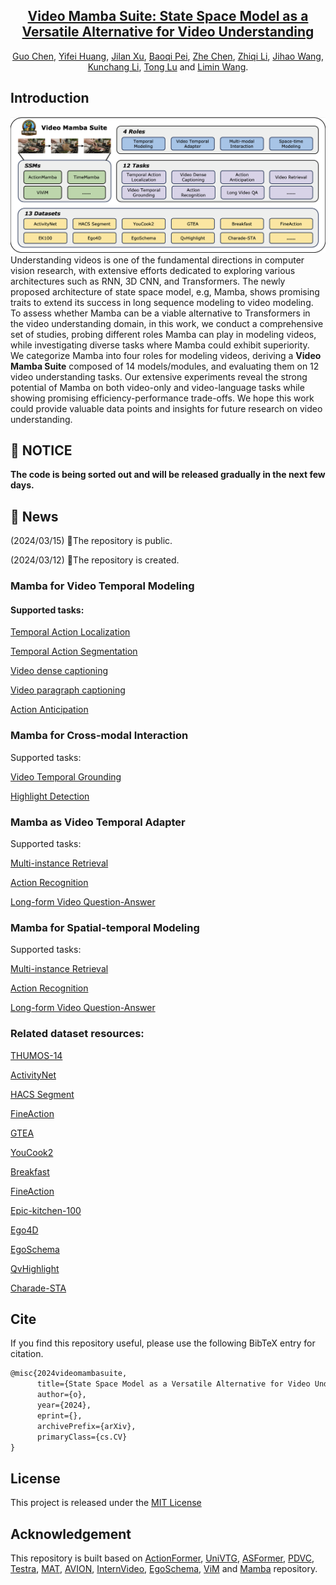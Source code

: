 <div align="center">

<h2><a href="">Video Mamba Suite: State Space Model as a Versatile Alternative
for Video Understanding</a></h2>

[Guo Chen](https://scholar.google.com/citations?user=lRj3moAAAAAJ), [Yifei Huang](https://scholar.google.com/citations?user=RU8gNcgAAAAJ), [Jilan Xu](https://scholar.google.com/citations?user=mf2U64IAAAAJ), [Baoqi Pei](), [Zhe Chen](https://scholar.google.com/citations?user=j1rq_lYAAAAJ), [Zhiqi Li](https://scholar.google.com/citations?user=H2fJLqEAAAAJ), [Jihao Wang](), [Kunchang Li](https://scholar.google.com/citations?user=D4tLSbsAAAAJ), [Tong Lu]() and [Limin Wang](https://scholar.google.com/citations?user=HEuN8PcAAAAJ).

</div>




## Introduction
![teaser](./assets/teaser.jpg)
Understanding videos is one of the fundamental directions in computer vision research, with extensive efforts dedicated to exploring various architectures such as RNN, 3D CNN, and Transformers.
The newly proposed architecture of state space model, e.g, Mamba, shows promising traits to extend its success in long sequence modeling to video modeling. 
To assess whether Mamba can be a viable alternative to Transformers in the video understanding domain, in this work, we conduct a comprehensive set of studies, probing different roles Mamba can play in modeling videos, while investigating diverse tasks where Mamba could exhibit superiority. 
We categorize Mamba into four roles for modeling videos, deriving a **Video Mamba Suite** composed of 14 models/modules, and evaluating them on 12 video understanding tasks. Our extensive experiments reveal the strong potential of Mamba on both video-only and video-language tasks while showing promising efficiency-performance trade-offs.
We hope this work could provide valuable data points and insights for future research on video understanding.


## 📢 NOTICE
**The code is being sorted out and will be released gradually in the next few days.**

## 📢 News


(2024/03/15) 🔄The repository is public.

(2024/03/12) 🔄The repository is created.


### Mamba for Video Temporal Modeling

#### Supported tasks:
[Temporal Action Localization]()

[Temporal Action Segmentation]()

[Video dense captioning]()

[Video paragraph captioning]()

[Action Anticipation]()




### Mamba for Cross-modal Interaction

Supported tasks:

[Video Temporal Grounding]()

[Highlight Detection]()



### Mamba as Video Temporal Adapter

Supported tasks:

[Multi-instance Retrieval]()

[Action Recognition]()

[Long-form Video Question-Answer]()




### Mamba for Spatial-temporal Modeling

Supported tasks:

[Multi-instance Retrieval]()

[Action Recognition]()

[Long-form Video Question-Answer]()


### Related dataset resources:

[THUMOS-14]()

[ActivityNet]()

[HACS Segment]()

[FineAction]()

[GTEA]()

[YouCook2]()

[Breakfast]()

[FineAction]()

[Epic-kitchen-100]()

[Ego4D]()

[EgoSchema]()

[QvHighlight]()

[Charade-STA]()


## Cite

If you find this repository useful, please use the following BibTeX entry for citation.

```latex
@misc{2024videomambasuite,
      title={State Space Model as a Versatile Alternative for Video Understanding}, 
      author={o},
      year={2024},
      eprint={},
      archivePrefix={arXiv},
      primaryClass={cs.CV}
}
```


## License

This project is released under the [MIT License](./LICENSE)

## Acknowledgement

This repository is built based on [ActionFormer](https://github.com/happyharrycn/actionformer_release), [UniVTG](https://github.com/showlab/UniVTG), [ASFormer](https://github.com/ChinaYi/ASFormer), [PDVC](https://github.com/ttengwang/PDVC), [Testra](https://github.com/zhaoyue-zephyrus/TeSTra), [MAT](https://github.com/Echo0125/Memory-and-Anticipation-Transformer), [AVION](https://github.com/zhaoyue-zephyrus/AVION), [InternVideo](https://github.com/OpenGVLab/InternVideo), [EgoSchema](https://github.com/egoschema/EgoSchema), [ViM](https://github.com/hustvl/Vim) and [Mamba](https://github.com/state-spaces/mamba) repository.